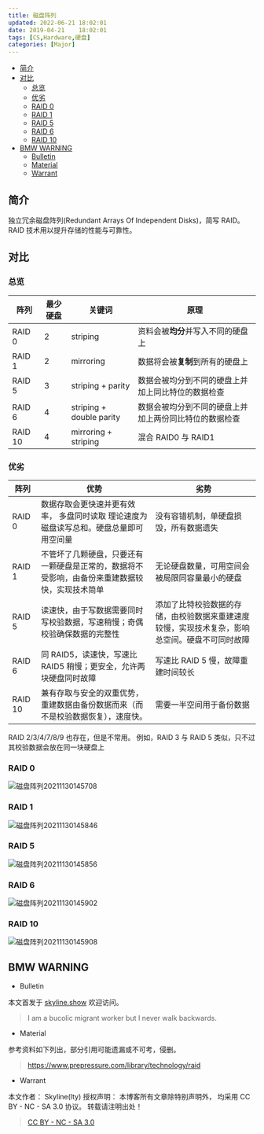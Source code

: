 ```yaml
---
title: 磁盘阵列
updated: 2022-06-21	18:02:01
date: 2019-04-21	18:02:01
tags: [CS,Hardware,硬盘]
categories: [Major]
---
```

            
            

<!-- @import "[TOC]" {cmd="toc" depthFrom=1 depthTo=6 orderedList=false} -->

<!-- code_chunk_output -->

  - [简介](#简介)
  - [对比](#对比)
    - [总览](#总览)
    - [优劣](#优劣)
    - [RAID 0](#raid-0)
    - [RAID 1](#raid-1)
    - [RAID 5](#raid-5)
    - [RAID 6](#raid-6)
    - [RAID 10](#raid-10)
  - [BMW WARNING](#bmw-warning)
    - [Bulletin](#bulletin)
    - [Material](#material)
    - [Warrant](#warrant)

<!-- /code_chunk_output -->

## 简介

独立冗余磁盘阵列(Redundant Arrays Of Independent Disks)，简写 RAID。
RAID 技术用以提升存储的性能与可靠性。

## 对比

### 总览
<!--more-->

| 阵列    | 最少硬盘 | 关键词                   | 原理                                                   |
| ------- | -------- | ------------------------ | ------------------------------------------------------ |
| RAID 0  | 2        | striping                 | 资料会被**均分**并写入不同的硬盘上                     |
| RAID 1  | 2        | mirroring                | 数据将会被**复制**到所有的硬盘上                       |
| RAID 5  | 3        | striping + parity        | 数据会被均分到不同的硬盘上并加上同比特位的数据检查     |
| RAID 6  | 4        | striping + double parity | 数据会被均分到不同的硬盘上并加上两份同比特位的数据检查 |
| RAID 10 | 4        | mirroring + striping     | 混合 RAID0 与 RAID1                                    |

### 优劣

| 阵列    | 优势                                                                                           | 劣势                                                                                           |
| ------- | ---------------------------------------------------------------------------------------------- | ---------------------------------------------------------------------------------------------- |
| RAID 0  | 数据存取会更快速并更有效率， 多盘同时读取 理论速度为磁盘读写总和。硬盘总量即可用空间量         | 没有容错机制，单硬盘损毁，所有数据遗失                                                         |
| RAID 1  | 不管坏了几颗硬盘，只要还有一颗硬盘是正常的，数据将不受影响，由备份来重建数据较快，实现技术简单 | 无论硬盘数量，可用空间会被局限同容量最小的硬盘                                                 |
| RAID 5  | 读速快，由于写数据需要同时写校验数据，写速稍慢；奇偶校验确保数据的完整性                       | 添加了比特校验数据的存储，由校验数据来重建速度较慢，实现技术复杂，影响总空间。硬盘不可同时故障 |
| RAID 6  | 同 RAID5，读速快，写速比 RAID5 稍慢；更安全，允许两块硬盘同时故障                              | 写速比 RAID 5 慢，故障重建时间较长                                                             |
| RAID 10 | 兼有存取与安全的双重优势，重建数据由备份数据而来（而不是校验数据恢复），速度快。               | 需要一半空间用于备份数据                                                                       |

RAID 2/3/4/7/8/9 也存在，但是不常用。
例如，RAID 3 与 RAID 5 类似，只不过其校验数据会放在同一块硬盘上

### RAID 0

![磁盘阵列20211130145708](https://raw.githubusercontent.com/skylinety/blog-pics/master/imgs/%E7%A3%81%E7%9B%98%E9%98%B5%E5%88%9720211130145708.png)

### RAID 1

![磁盘阵列20211130145846](https://raw.githubusercontent.com/skylinety/blog-pics/master/imgs/%E7%A3%81%E7%9B%98%E9%98%B5%E5%88%9720211130145846.png)

### RAID 5

![磁盘阵列20211130145856](https://raw.githubusercontent.com/skylinety/blog-pics/master/imgs/%E7%A3%81%E7%9B%98%E9%98%B5%E5%88%9720211130145856.png)

### RAID 6

![磁盘阵列20211130145902](https://raw.githubusercontent.com/skylinety/blog-pics/master/imgs/%E7%A3%81%E7%9B%98%E9%98%B5%E5%88%9720211130145902.png)

### RAID 10

![磁盘阵列20211130145908](https://raw.githubusercontent.com/skylinety/blog-pics/master/imgs/%E7%A3%81%E7%9B%98%E9%98%B5%E5%88%9720211130145908.png)

## BMW WARNING

- Bulletin

本文首发于 [skyline.show](http://www.skyline.show)  欢迎访问。

> I am a bucolic migrant worker but I never walk backwards.

- Material

参考资料如下列出，部分引用可能遗漏或不可考，侵删。

> https://www.prepressure.com/library/technology/raid

- Warrant

本文作者： Skyline(lty)
授权声明： 本博客所有文章除特别声明外， 均采用 CC BY - NC - SA 3.0 协议。 转载请注明出处！

> [CC BY - NC - SA 3.0](https://creativecommons.org/licenses/by-nc-sa/3.0/deed.zh)
